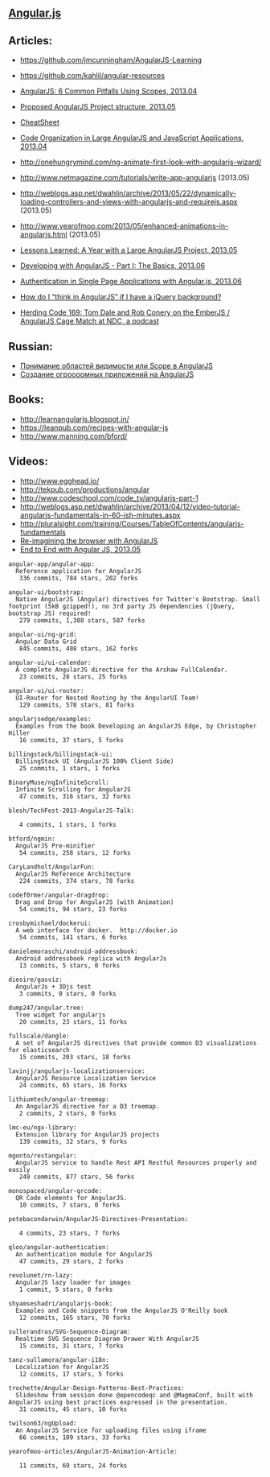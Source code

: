 ## [Angular.js](http://angularjs.org/)


## Articles:
  - https://github.com/jmcunningham/AngularJS-Learning
  - https://github.com/kahlil/angular-resources

  - [AngularJS: 6 Common Pitfalls Using Scopes, 2013.04](http://thenittygritty.co/angularjs-pitfalls-using-scopes)
  - [Proposed AngularJS Project structure, 2013.05](http://www.blogeek.com.ar/2013/05/18/proposed-angulars-project-structure/)
  - [CheatSheet](http://www.cheatography.com/proloser/cheat-sheets/angularjs/)
  - [Code Organization in Large AngularJS and JavaScript Applications, 2013.04](http://cliffmeyers.com/blog/2013/4/21/code-organization-angularjs-javascript)
  - http://onehungrymind.com/ng-animate-first-look-with-angularjs-wizard/
  - http://www.netmagazine.com/tutorials/write-app-angularjs (2013.05)
  - http://weblogs.asp.net/dwahlin/archive/2013/05/22/dynamically-loading-controllers-and-views-with-angularjs-and-requirejs.aspx (2013.05)
  - http://www.yearofmoo.com/2013/05/enhanced-animations-in-angularjs.html (2013.05)
  - [Lessons Learned: A Year with a Large AngularJS Project, 2013.05](http://joelhooks.com/blog/2013/05/22/lessons-learned-kicking-off-an-angularjs-project/)
  - [Developing with AngularJS - Part I: The Basics, 2013.06](http://raibledesigns.com/rd/entry/developing_with_angularjs_part_i)
  - [Authentication in Single Page Applications with Angular.js, 2013.06](http://www.frederiknakstad.com/authentication-in-single-page-applications-with-angular-js/)
  - [How do I “think in AngularJS” if I have a jQuery background?](http://stackoverflow.com/questions/14994391/how-do-i-think-in-angularjs-if-i-have-a-jquery-background)
  - [Herding Code 169: Tom Dale and Rob Conery on the EmberJS / AngularJS Cage Match at NDC, a podcast](http://herdingcode.com/herding-code-169-tom-dale-and-rob-conery-on-the-emberjs-angularjs-cage-match-at-ndc/)

## Russian:
  - [Понимание областей видимости или Scope в AngularJS](http://habrahabr.ru/post/182670/)
  - [Создание огроооомных приложений на AngularJS](http://habrahabr.ru/post/182556/)

## Books:
  - http://learnangularjs.blogspot.in/
  - https://leanpub.com/recipes-with-angular-js
  - http://www.manning.com/bford/

## Videos:
  - http://www.egghead.io/
  - http://tekpub.com/productions/angular
  - http://www.codeschool.com/code_tv/angularjs-part-1
  - http://weblogs.asp.net/dwahlin/archive/2013/04/12/video-tutorial-angularjs-fundamentals-in-60-ish-minutes.aspx
  - http://pluralsight.com/training/Courses/TableOfContents/angularjs-fundamentals
  - [Re-imagining the browser with AngularJS](http://parleys.com/play/5148922b0364bc17fc56c91b/chapter37/about)
  - [End to End with Angular JS, 2013.05](http://www.youtube.com/watch?v=hqAyiqUs93c)


<!-- PROJECTS_LIST_START -->
    angular-app/angular-app:
      Reference application for AngularJS
       336 commits, 784 stars, 202 forks

    angular-ui/bootstrap:
      Native AngularJS (Angular) directives for Twitter's Bootstrap. Small footprint (5kB gzipped!), no 3rd party JS dependencies (jQuery, bootstrap JS) required!
       279 commits, 1,388 stars, 587 forks

    angular-ui/ng-grid:
      Angular Data Grid
       845 commits, 408 stars, 162 forks

    angular-ui/ui-calendar:
      A complete AngularJS directive for the Arshaw FullCalendar.
       23 commits, 28 stars, 25 forks

    angular-ui/ui-router:
      UI-Router for Nested Routing by the AngularUI Team!
       129 commits, 578 stars, 81 forks

    angularjsedge/examples:
      Examples from the book Developing an AngularJS Edge, by Christopher Hiller
       16 commits, 37 stars, 5 forks

    billingstack/billingstack-ui:
      BillingStack UI (AngularJS 100% Client Side)
       25 commits, 1 stars, 1 forks

    BinaryMuse/ngInfiniteScroll:
      Infinite Scrolling for AngularJS
       47 commits, 316 stars, 32 forks

    blesh/TechFest-2013-AngularJS-Talk:

       4 commits, 1 stars, 1 forks

    btford/ngmin:
      AngularJS Pre-minifier
       54 commits, 258 stars, 12 forks

    CaryLandholt/AngularFun:
      AngularJS Reference Architecture
       224 commits, 374 stars, 78 forks

    codef0rmer/angular-dragdrop:
      Drag and Drop for AngularJS (with Animation)
       54 commits, 94 stars, 23 forks

    crosbymichael/dockerui:
      A web interface for docker.  http://docker.io
       54 commits, 141 stars, 6 forks

    danielemoraschi/android-addressbook:
      Android addressbook replica with AngularJs
       13 commits, 5 stars, 0 forks

    diesire/gasviz:
      AngularJs + 3Djs test
       3 commits, 0 stars, 0 forks

    dump247/angular.tree:
      Tree widget for angularjs
       20 commits, 23 stars, 11 forks

    fullscale/dangle:
      A set of AngularJS directives that provide common D3 visualizations for elasticsearch
       15 commits, 203 stars, 18 forks

    lavinjj/angularjs-localizationservice:
      AngularJS Resource Localization Service
       24 commits, 65 stars, 16 forks

    lithiumtech/angular-treemap:
      An AngularJS directive for a D3 treemap.
       2 commits, 2 stars, 0 forks

    lmc-eu/ngx-library:
      Extension library for AngularJS projects
       139 commits, 32 stars, 9 forks

    mgonto/restangular:
      AngularJS service to handle Rest API Restful Resources properly and easily
       249 commits, 877 stars, 56 forks

    monospaced/angular-qrcode:
      QR Code elements for AngularJS.
       10 commits, 7 stars, 0 forks

    petebacondarwin/AngularJS-Directives-Presentation:

       4 commits, 23 stars, 7 forks

    qloo/angular-authentication:
      An authentication module for AngularJS
       47 commits, 29 stars, 2 forks

    revolunet/rn-lazy:
      AngularJS lazy loader for images
       1 commit, 5 stars, 0 forks

    shyamseshadri/angularjs-book:
      Examples and Code snippets from the AngularJS O'Reilly book
       12 commits, 165 stars, 70 forks

    sullerandras/SVG-Sequence-Diagram:
      Realtime SVG Sequence Diagram Drawer With AngularJS
       15 commits, 31 stars, 7 forks

    tanz-sullamora/angular-i18n:
      Localization for AngularJS
       12 commits, 17 stars, 5 forks

    trochette/Angular-Design-Patterns-Best-Practices:
      Slideshow from session done @opencodeqc and @MagmaConf, built with AngularJS using best practices expressed in the presentation.
       31 commits, 45 stars, 10 forks

    twilson63/ngUpload:
      An AngularJS Service for uploading files using iframe
       66 commits, 109 stars, 33 forks

    yearofmoo-articles/AngularJS-Animation-Article:

       11 commits, 69 stars, 24 forks
<!-- PROJECTS_LIST_END -->
